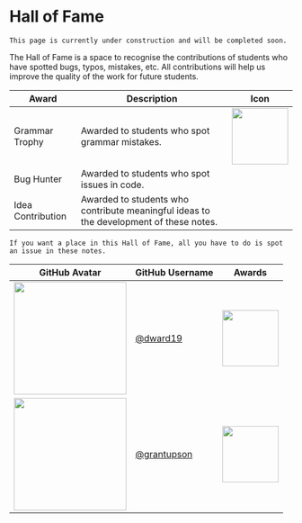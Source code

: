 # Hall of Fame

```{admonition} Under Construction
This page is currently under construction and will be completed soon.
```

The Hall of Fame is a space to recognise the contributions of students who have spotted bugs, typos, mistakes, etc.
All contributions will help us improve the quality of the work for future students.

| Award             | Description                                                                            | Icon                                                                |
|-------------------|----------------------------------------------------------------------------------------|---------------------------------------------------------------------|
| Grammar Trophy    | Awarded to students who spot grammar mistakes.                                         | <img src="resources/grammar_trophy.png" width="100" height="100" /> |
| Bug Hunter        | Awarded to students who spot issues in code.                                           |                                                                     |
| Idea Contribution | Awarded to students who contribute meaningful ideas to the development of these notes. |                                                                     |

```{tip}
If you want a place in this Hall of Fame, all you have to do is spot an issue in these notes.
```

| GitHub Avatar                                                           | GitHub Username                              | Awards                                                              |
|-------------------------------------------------------------------------|----------------------------------------------|---------------------------------------------------------------------|
| <img src="http://github.com/dward19.png" width="200" height="200" />    | [@dward19](https://github.com/dward19)       | <img src="resources/grammar_trophy.png" width="100" height="100" /> |
| <img src="http://github.com/grantupson.png" width="200" height="200" /> | [@grantupson](https://github.com/GrantUpson) | <img src="resources/grammar_trophy.png" width="100" height="100" /> |

